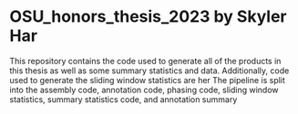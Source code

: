 # OSU_honors_thesis_2023 by Skyler Har
This repository contains the code used to generate all of the products in this thesis as well as some summary statistics and data. Additionally, code used to generate the sliding window statistics are her
 The pipeline is split into the assembly code, annotation code, phasing code, sliding window statistics, summary statistics code, and annotation summary
